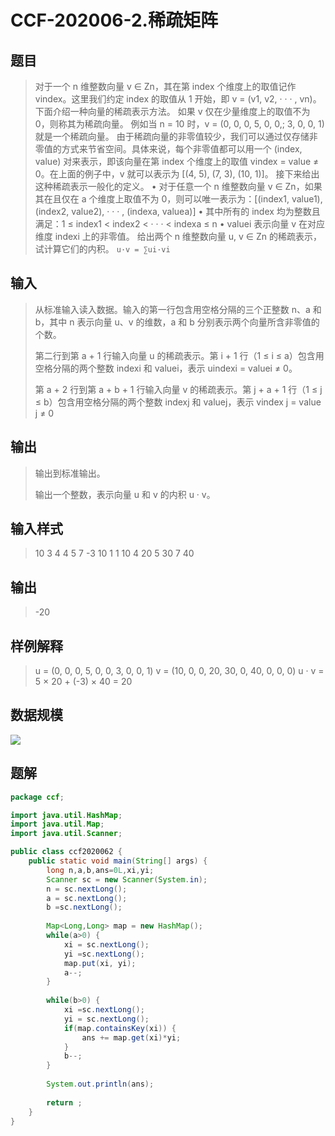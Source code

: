 # CCF-202006-2.稀疏矩阵

## 题目

>  对于一个 n 维整数向量 v ∈ Zn，其在第 index 个维度上的取值记作 vindex。这里我们约定 index 的取值从 1 开始，即 v = (v1, v2, · · · , vn)。下面介绍一种向量的稀疏表示方法。
> 如果 v 仅在少量维度上的取值不为 0，则称其为稀疏向量。
> 例如当 n = 10 时，v = (0, 0, 0, 5, 0, 0,; 3, 0, 0, 1) 就是一个稀疏向量。
> 由于稀疏向量的非零值较少，我们可以通过仅存储非零值的方式来节省空间。具体来说，每个非零值都可以用一个 (index, value) 对来表示，即该向量在第 index 个维度上的取值 vindex = value ≠ 0。在上面的例子中，v 就可以表示为 [(4, 5), (7, 3), (10, 1)]。
> 接下来给出这种稀疏表示一般化的定义。
> • 对于任意一个 n 维整数向量 v ∈ Zn，如果其在且仅在 a 个维度上取值不为 0，则可以唯一表示为：[(index1, value1), (index2, value2), · · · , (indexa, valuea)] • 其中所有的 index 均为整数且满足：1 ≤ index1 < index2 < · · · < indexa ≤ n
> • valuei 表示向量 v 在对应维度 indexi 上的非零值。
> 给出两个 n 维整数向量 u, v ∈ Zn 的稀疏表示，试计算它们的内积。
> ```u·v = ∑ui·vi```

## 输入

> 从标准输入读入数据。输入的第一行包含用空格分隔的三个正整数 n、a 和 b，其中 n 表示向量 u、v 的维数，a 和 b 分别表示两个向量所含非零值的个数。
>
> 第二行到第 a + 1 行输入向量 u 的稀疏表示。第 i + 1 行（1 ≤ i ≤ a）包含用空格分隔的两个整数 indexi 和 valuei，表示 uindexi = valuei ≠ 0。 
>
> 第 a + 2 行到第 a + b + 1 行输入向量 v 的稀疏表示。第 j + a + 1 行（1 ≤ j ≤ b）包含用空格分隔的两个整数 indexj 和 valuej，表示 vindex j = value j ≠ 0

## 输出

> 输出到标准输出。
>
> 输出一个整数，表示向量 u 和 v 的内积 u · v。

## 输入样式

>    10 3 4
> 	4 5
> 	7 -3
> 	10 1
> 	1 10
> 	4 20
> 	5 30
> 	7 40

## 输出

> -20

## 样例解释

> u = (0, 0, 0, 5, 0, 0, 3, 0, 0, 1)
> v = (10, 0, 0, 20, 30, 0, 40, 0, 0, 0)
> u · v = 5 × 20 + (-3) × 40 = 20

## 数据规模

![](https://yangmoyu.com/markdown/image/image-20201203215047233.png)



## 题解

```java
package ccf;

import java.util.HashMap;
import java.util.Map;
import java.util.Scanner;

public class ccf2020062 {
	public static void main(String[] args) {
		long n,a,b,ans=0L,xi,yi;
		Scanner sc = new Scanner(System.in);
		n = sc.nextLong();
		a = sc.nextLong();
		b =sc.nextLong();
			
		Map<Long,Long> map = new HashMap();
		while(a>0) {
			xi = sc.nextLong();
			yi =sc.nextLong();
			map.put(xi, yi);
			a--;
		}
		
		while(b>0) {
			xi =sc.nextLong();
			yi = sc.nextLong();
			if(map.containsKey(xi)) {
				ans += map.get(xi)*yi;
			}
			b--;
		}
		
		System.out.println(ans);
		
		return ;
	}
}
```

